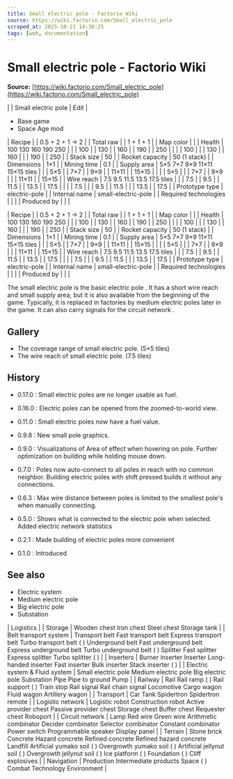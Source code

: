 ```yaml
---
title: Small electric pole - Factorio Wiki
source: https://wiki.factorio.com/Small_electric_pole
scraped_at: 2025-10-21 14:30:25
tags: [web, documentation]
---
```


# Small electric pole - Factorio Wiki

**Source:** [https://wiki.factorio.com/Small_electric_pole](https://wiki.factorio.com/Small_electric_pole)


|  | Small electric pole | Edit |

- Base game
- Space Age mod

| Recipe |
| 0.5 + 2 + 1 → 2 |
| Total raw |
| 1 + 1 + 1 |
| Map color |  |
| Health | 100 130 160 190 250 |  |  | 100 |  | 130 |  | 160 |  | 190 |  | 250 |
|  |  | 100 |
|  | 130 |  | 160 |
|  | 190 |  | 250 |
| Stack size | 50 |
| Rocket capacity | 50 (1 stack) |
| Dimensions | 1×1 |
| Mining time | 0.1 |
| Supply area | 5×5 7×7 9×9 11×11 15×15 tiles |  |  | 5×5 |  | 7×7 |  | 9×9 |  | 11×11 |  | 15×15 |
|  |  | 5×5 |
|  | 7×7 |  | 9×9 |
|  | 11×11 |  | 15×15 |
| Wire reach | 7.5 9.5 11.5 13.5 17.5 tiles |  |  | 7.5 |  | 9.5 |  | 11.5 |  | 13.5 |  | 17.5 |
|  |  | 7.5 |
|  | 9.5 |  | 11.5 |
|  | 13.5 |  | 17.5 |
| Prototype type | electric-pole |
| Internal name | small-electric-pole |
| Required technologies |
|  |
| Produced by |
|  |

| Recipe |
| 0.5 + 2 + 1 → 2 |
| Total raw |
| 1 + 1 + 1 |
| Map color |  |
| Health | 100 130 160 190 250 |  |  | 100 |  | 130 |  | 160 |  | 190 |  | 250 |
|  |  | 100 |
|  | 130 |  | 160 |
|  | 190 |  | 250 |
| Stack size | 50 |
| Rocket capacity | 50 (1 stack) |
| Dimensions | 1×1 |
| Mining time | 0.1 |
| Supply area | 5×5 7×7 9×9 11×11 15×15 tiles |  |  | 5×5 |  | 7×7 |  | 9×9 |  | 11×11 |  | 15×15 |
|  |  | 5×5 |
|  | 7×7 |  | 9×9 |
|  | 11×11 |  | 15×15 |
| Wire reach | 7.5 9.5 11.5 13.5 17.5 tiles |  |  | 7.5 |  | 9.5 |  | 11.5 |  | 13.5 |  | 17.5 |
|  |  | 7.5 |
|  | 9.5 |  | 11.5 |
|  | 13.5 |  | 17.5 |
| Prototype type | electric-pole |
| Internal name | small-electric-pole |
| Required technologies |
|  |
| Produced by |
|  |

The small electric pole is the basic electric pole . It has a short wire reach and small supply area, but it is also available from the beginning of the game. Typically, it is replaced in factories by medium electric poles later in the game.  It can also carry signals for the circuit network .

## Gallery

- The coverage range of small electric pole. (5×5 tiles)
- The wire reach of small electric pole. (7.5 tiles)

## History

- 0.17.0 : Small electric poles are no longer usable as fuel.

- 0.16.0 : Electric poles can be opened from the zoomed-to-world view.

- 0.11.0 : Small electric poles now have a fuel value.

- 0.9.8 : New small pole graphics.

- 0.9.0 : Visualizations of Area of effect when hovering on pole. Further optimization on building while holding mouse down.

- 0.7.0 : Poles now auto-connect to all poles in reach with no common neighbor. Building electric poles with shift pressed builds it without any connections.

- 0.6.3 : Max wire distance between poles is limited to the smallest pole's when manually connecting.

- 0.5.0 : Shows what is connected to the electric pole when selected. Added electric network statistics

- 0.2.1 : Made building of electric poles more convenient

- 0.1.0 : Introduced

## See also

- Electric system
- Medium electric pole
- Big electric pole
- Substation

| Logistics |
| Storage | Wooden chest Iron chest Steel chest Storage tank |
| Belt transport system | Transport belt Fast transport belt Express transport belt Turbo transport belt ( ) Underground belt Fast underground belt Express underground belt Turbo underground belt ( ) Splitter Fast splitter Express splitter Turbo splitter ( ) |
| Inserters | Burner inserter Inserter Long-handed inserter Fast inserter Bulk inserter Stack inserter ( ) |
| Electric system & Fluid system | Small electric pole Medium electric pole Big electric pole Substation Pipe Pipe to ground Pump |
| Railway | Rail Rail ramp ( ) Rail support ( ) Train stop Rail signal Rail chain signal Locomotive Cargo wagon Fluid wagon Artillery wagon |
| Transport | Car Tank Spidertron Spidertron remote |
| Logistic network | Logistic robot Construction robot Active provider chest Passive provider chest Storage chest Buffer chest Requester chest Roboport |
| Circuit network | Lamp Red wire Green wire Arithmetic combinator Decider combinator Selector combinator Constant combinator Power switch Programmable speaker Display panel |
| Terrain | Stone brick Concrete Hazard concrete Refined concrete Refined hazard concrete Landfill Artificial yumako soil ( ) Overgrowth yumako soil ( ) Artificial jellynut soil ( ) Overgrowth jellynut soil ( ) Ice platform ( ) Foundation ( ) Cliff explosives |
| Navigation | Production Intermediate products Space ( ) Combat Technology Environment |
